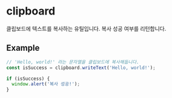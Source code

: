 # clipboard

클립보드에 텍스트를 복사하는 유틸입니다. 복사 성공 여부를 리턴합니다.

## Example

```typescript
// 'Hello, world!' 라는 문자열을 클립보드에 복사해둡니다.
const isSuccess = clipboard.writeText('Hello, world!');

if (isSuccess) {
  window.alert('복사 성공!');
}
```
